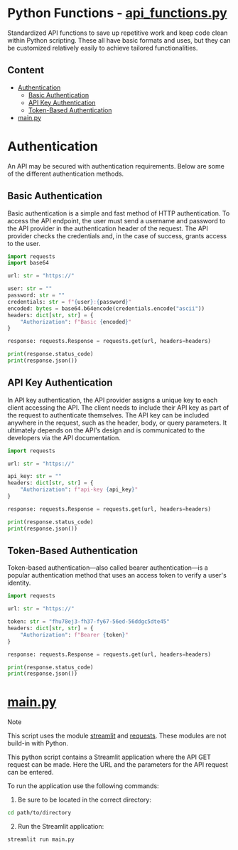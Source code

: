 # Python Functions - [api_functions.py](api_functions.py)

Standardized API functions to save up repetitive work and keep code clean within Python scripting.
These all have basic formats and uses, but they can be customized relatively easily to achieve tailored functionalities.

## Content

-   [Authentication](#authentication)
    -   [Basic Authentication](#basic-authentication)
    -   [API Key Authentication](#api-key-authentication)
    -   [Token-Based Authentication](#token-based-authentication)
-   [main.py](#mainpy)

# Authentication

An API may be secured with authentication requirements.
Below are some of the different authentication methods.

## Basic Authentication

Basic authentication is a simple and fast method of HTTP authentication.
To access the API endpoint, the user must send a username and password to the API provider in the authentication header of the request.
The API provider checks the credentials and, in the case of success, grants access to the user.

```python
import requests
import base64

url: str = "https://"

user: str = ""
password: str = ""
credentials: str = f"{user}:{password}"
encoded: bytes = base64.b64encode(credentials.encode("ascii"))
headers: dict[str, str] = {
    "Authorization": f"Basic {encoded}"
}

response: requests.Response = requests.get(url, headers=headers)

print(response.status_code)
print(response.json())
```

## API Key Authentication

In API key authentication, the API provider assigns a unique key to each client accessing the API.
The client needs to include their API key as part of the request to authenticate themselves.
The API key can be included anywhere in the request, such as the header, body, or query parameters.
It ultimately depends on the API's design and is communicated to the developers via the API documentation.

```python
import requests

url: str = "https://"

api_key: str = ""
headers: dict[str, str] = {
    "Authorization": f"api-key {api_key}"
}

response: requests.Response = requests.get(url, headers=headers)

print(response.status_code)
print(response.json())
```

## Token-Based Authentication

Token-based authentication—also called bearer authentication—is a popular authentication method that uses an access token to verify a user's identity.

```python
import requests

url: str = "https://"

token: str = "fhu78ej3-fh37-fy67-56ed-56ddgc5dte45"
headers: dict[str, str] = {
    "Authorization": f"Bearer {token}"
}

response: requests.Response = requests.get(url, headers=headers)

print(response.status_code)
print(response.json())
```

# [main.py](main.py)

> [!NOTE]
> This script uses the module [streamlit](https://streamlit.io/) and [requests](https://pypi.org/project/requests/).
> These modules are not build-in with Python.

This python script contains a Streamlit application where the API GET request can be made.
Here the URL and the parameters for the API request can be entered.

To run the application use the following commands:

1.  Be sure to be located in the correct directory:

```bash
cd path/to/directory
```

2.  Run the Streamlit application:

```bash
streamlit run main.py
```
